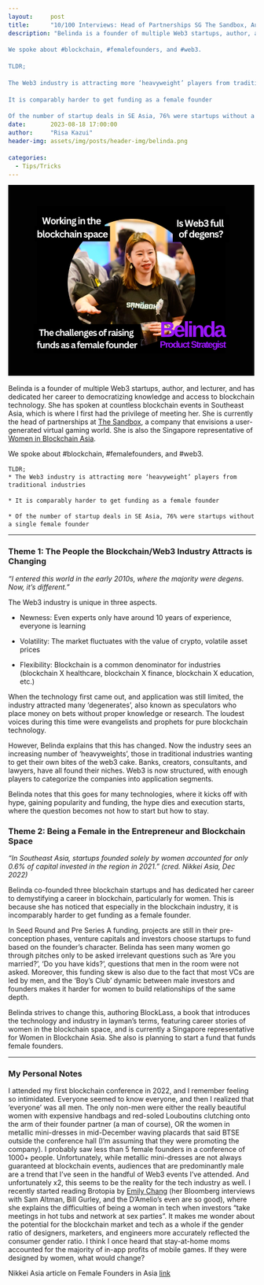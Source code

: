 ```yaml
---
layout:     post
title:      "10/100 Interviews: Head of Partnerships SG The Sandbox, Author, Co-Founder"
description: "Belinda is a founder of multiple Web3 startups, author, and lecturer, and has dedicated her career to democratizing knowledge and access to blockchain technology. She has spoken at countless blockchain events in Southeast Asia, which is where I first had the privilege of meeting her. She is currently the head of partnerships at The Sandbox, a company that envisions a user-generated virtual gaming world. She is also the Singapore representative of Women in Blockchain Asia. 

We spoke about #blockchain, #femalefounders, and #web3. 

TLDR;

The Web3 industry is attracting more ‘heavyweight’ players from traditional industries

It is comparably harder to get funding as a female founder

Of the number of startup deals in SE Asia, 76% were startups without a single female founder"
date:       2023-08-18 17:00:00
author:     "Risa Kazui"
header-img: assets/img/posts/header-img/belinda.png

categories:
  - Tips/Tricks
---
```

![belinda's article picture](assets/img/posts/header-img/belinda.png)
 
Belinda is a founder of multiple Web3 startups, author, and lecturer, and has dedicated her career to democratizing knowledge and access to blockchain technology. She has spoken at countless blockchain events in Southeast Asia, which is where I first had the privilege of meeting her. She is currently the head of partnerships at [The Sandbox](https://www.sandbox.game/undefined/), a company that envisions a user-generated virtual gaming world. She is also the Singapore representative of [Women in Blockchain Asia](https://womeninblockchain.asia/). 

We spoke about #blockchain, #femalefounders, and #web3. 
```
TLDR;
* The Web3 industry is attracting more ‘heavyweight’ players from traditional industries

* It is comparably harder to get funding as a female founder

* Of the number of startup deals in SE Asia, 76% were startups without a single female founder
```

<hr>

### Theme 1: The People the Blockchain/Web3 Industry Attracts is Changing

*“I entered this world in the early 2010s, where the majority were degens. Now, it’s different.”*

The Web3 industry is unique in three aspects.

* Newness: Even experts only have around 10 years of experience, everyone is learning

* Volatility: The market fluctuates with the value of crypto, volatile asset prices

* Flexibility: Blockchain is a common denominator for industries (blockchain X healthcare, blockchain X finance, blockchain X education, etc.)

When the technology first came out, and application was still limited, the industry attracted many ‘degenerates’, also known as speculators who place money on bets without proper knowledge or research. The loudest voices during this time were evangelists and prophets for pure blockchain technology.


However, Belinda explains that this has changed. Now the industry sees an increasing number of ‘heavyweights’, those in traditional industries wanting to get their own bites of the web3 cake. Banks, creators, consultants, and lawyers, have all found their niches.
Web3 is now structured, with enough players to categorize the companies into application segments. 

Belinda notes that this goes for many technologies, where it kicks off with hype, gaining popularity and funding, the hype dies and execution starts, where the question becomes not how to start but how to stay. 

### Theme 2: Being a Female in the Entrepreneur and Blockchain Space

*“In Southeast Asia, startups founded solely by women accounted for only 0.6% of capital invested in the region in 2021.” (cred. Nikkei Asia, Dec 2022)*

Belinda co-founded three blockchain startups and has dedicated her career to demystifying a career in blockchain, particularly for women. This is because she has noticed that especially in the blockchain industry, it is incomparably harder to get funding as a female founder. 

In Seed Round and Pre Series A funding, projects are still in their pre-conception phases, venture capitals and investors choose startups to fund based on the founder’s character. Belinda has seen many women go through pitches only to be asked irrelevant questions such as ‘Are you married?’, ‘Do you have kids?’, questions that men in the room were not asked. 
Moreover, this funding skew is also due to the fact that most VCs are led by men, and the ‘Boy’s Club’ dynamic between male investors and founders makes it harder for women to build relationships of the same depth. 

Belinda strives to change this, authoring BlockLass, a book that introduces the technology and industry in layman’s terms, featuring career stories of women in the blockchain space, and is currently a Singapore representative for Women in Blockchain Asia. She also is planning to start a fund that funds female founders. 

<hr>

### My Personal Notes
I attended my first blockchain conference in 2022, and I remember feeling so intimidated. Everyone seemed to know everyone, and then I realized that ‘everyone’ was all men. The only non-men were either the really beautiful women with expensive handbags and red-soled Louboutins clutching onto the arm of their founder partner (a man of course), OR the women in metallic mini-dresses in mid-December waving placards that said BTSE outside the conference hall (I’m assuming that they were promoting the company). I probably saw less than 5 female founders in a conference of 1000+ people. 
Unfortunately, while metallic mini-dresses are not always guaranteed at blockchain events, audiences that are predominantly male are a trend that I’ve seen in the handful of Web3 events I’ve attended. 
And unfortunately x2, this seems to be the reality for the tech industry as well. I recently started reading Brotopia by [Emily Chang](https://www.youtube.com/results?search_query=emily+chang) (her Bloomberg interviews with Sam Altman, Bill Gurley, and the D’Amelio’s even are so good), where she explains the difficulties of being a woman in tech when investors “take meetings in hot tubs and network at sex parties”. 
It makes me wonder about the potential for the blockchain market and tech as a whole if the gender ratio of designers, marketers, and engineers more accurately reflected the consumer gender ratio. I think I once heard that stay-at-home moms accounted for the majority of in-app profits of mobile games. If they were designed by women, what would change?

Nikkei Asia article on Female Founders in Asia [link](https://asia.nikkei.com/Spotlight/Women-s-Wealth/From-Singapore-to-Silicon-Valley-female-founders-fight-for-funds)
